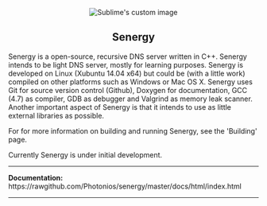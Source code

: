 <p align="center">
  <img src="https://raw2.github.com/Photonios/senergy/master/res/senergy-dns.png" alt="Sublime's custom image"/>
</p>

<p align="center">
  <h2 align="center">Senergy</h2>
</p>


Senergy is a open-source, recursive DNS server written in C++. Senergy intends to be light DNS server, mostly for learning purposes. Senergy is developed on Linux (Xubuntu 14.04 x64) but could be (with a little work) compiled on other platforms such as Windows or Mac OS X. Senergy uses Git for source version control (Github), Doxygen for documentation, GCC (4.7) as compiler, GDB as debugger and Valgrind as memory leak scanner. Another important aspect of Senergy is that it intends to use as little external libraries as possible.

For for more information on building and running Senergy, see the 'Building' page.

Currently Senergy is under initial development.

<hr>
<strong>Documentation: </strong>https://rawgithub.com/Photonios/senergy/master/docs/html/index.html
<hr>
